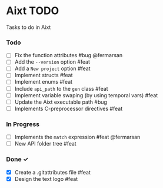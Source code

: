 # Aixt TODO

Tasks to do in Aixt 

### Todo

- [ ] Fix the function attributes #bug @fermarsan
- [ ] Add the `--version` option #feat
- [ ] Add a `New project` option #feat
- [ ] Implement structs #feat
- [ ] Implement enums #feat
- [ ] Include `api_path` to the `gen` class #feat
- [ ] Implement variable swaping (by using temporal vars) #feat
- [ ] Update the Aixt executable path #bug
- [ ] Implements C-preprocessor directives #feat

### In Progress

- [ ] Implements the `match` expression #feat @fermarsan
- [ ] New API folder tree #feat
   
### Done ✓

- [x] Create a .gitattributes file #feat
- [x] Design the text logo #feat
